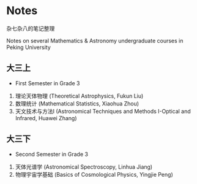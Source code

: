# Notes
杂七杂八的笔记整理

Notes on several Mathematics & Astronomy undergraduate courses in Peking University
## 大三上
- First Semester in Grade 3
1. 理论天体物理 (Theoretical Astrophysics, Fukun Liu)
2. 数理统计 (Mathematical Statistics, Xiaohua Zhou)
3. 天文技术与方法I (Astronomical Techniques and Methods I-Optical and Infrared, Huawei Zhang)
## 大三下
- Second Semester in Grade 3
1. 天体光谱学 (Astronomical Spectroscopy, Linhua Jiang)
2. 物理宇宙学基础 (Basics of Cosmological Physics, Yingjie Peng)
